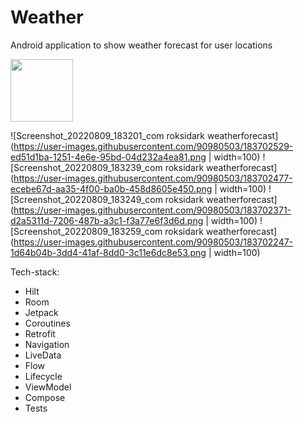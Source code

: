 # Weather
Android application to show weather forecast for user locations

<img src="[https://your-image-url.type](https://user-images.githubusercontent.com/90980503/183702529-ed51d1ba-1251-4e6e-95bd-04d232a4ea81.png)" width="100" height="100">

![Screenshot_20220809_183201_com roksidark weatherforecast](https://user-images.githubusercontent.com/90980503/183702529-ed51d1ba-1251-4e6e-95bd-04d232a4ea81.png | width=100)
![Screenshot_20220809_183239_com roksidark weatherforecast](https://user-images.githubusercontent.com/90980503/183702477-ecebe67d-aa35-4f00-ba0b-458d8605e450.png | width=100)
![Screenshot_20220809_183249_com roksidark weatherforecast](https://user-images.githubusercontent.com/90980503/183702371-d2a5311d-7206-487b-a3c1-f3a77e6f3d6d.png | width=100)
![Screenshot_20220809_183259_com roksidark weatherforecast](https://user-images.githubusercontent.com/90980503/183702247-1d64b04b-3dd4-41af-8dd0-3c11e6dc8e53.png | width=100)

Tech-stack:

- Hilt
- Room
- Jetpack
- Coroutines
- Retrofit
- Navigation 
- LiveData 
- Flow
- Lifecycle 
- ViewModel
- Compose
- Tests
